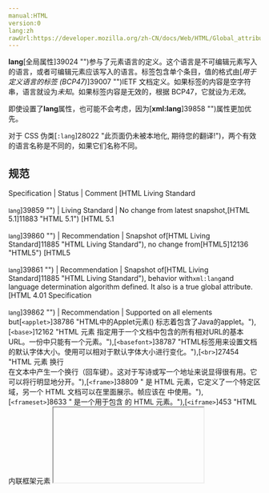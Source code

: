 ```yaml
---
manual:HTML
version:0
lang:zh
rawUrl:https://developer.mozilla.org/zh-CN/docs/Web/HTML/Global_attributes/lang
---
```






**lang**[全局属性]39024 "")参与了元素语言的定义。这个语言是不可编辑元素写入的语言，或者可编辑元素应该写入的语言。标签包含单个条目，值的格式由[*用于定义语言的标签 (BCP47)*]39007 "")IETF 文档定义。如果标签的内容是空字符串，语言就设为*未知*。如果标签内容是无效的，根据 BCP47，它就设为*无效*。



即使设置了**lang**属性，也可能不会考虑，因为[**xml:lang**]39858 "")属性更加优先。



对于 CSS 伪类[`:lang`]28022 "此页面仍未被本地化, 期待您的翻译!")，两个有效的语言名称是不同的，如果它们名称不同。


## 规范<a name="规范"></a>

Specification | Status | Comment 
[HTML Living Standard<br></br><small>lang</small>]39859 "") | Living Standard | No change from latest snapshot,[HTML 5.1]11883 "HTML 5.1") 
[HTML 5.1<br></br><small>lang</small>]39860 "") | Recommendation | Snapshot of[HTML Living Standard]11885 "HTML Living Standard"), no change from[HTML5]12136 "HTML5") 
[HTML5<br></br><small>lang</small>]39861 "") | Recommendation | Snapshot of[HTML Living Standard]11885 "HTML Living Standard"), behavior with`xml:lang`and language determination algorithm defined. It also is a true global attribute. 
[HTML 4.01 Specification<br></br><small>lang</small>]39862 "") | Recommendation | Supported on all elements but[`<applet>`]38786 "HTML中的Applet元素(<applet>) 标志着包含了Java的applet。"),[`<base>`]12162 "HTML <base> 元素 指定用于一个文档中包含的所有相对URL的基本URL。一份中只能有一个<base>元素。"),[`<basefont>`]38787 "HTML标签用来设置文档的默认字体大小。使用<font>可以相对于默认字体大小进行变化。"),[`<br>`]27454 "HTML 元素 换行 <br> 在文本中产生一个换行（回车键）。这对于写诗或写一个地址来说显得很有用。它可以将行明显地分开。"),[`<frame>`]38809 "<frame> 是 HTML 元素，它定义了一个特定区域，另一个 HTML 文档可以在里面展示。帧应该在 <frameset> 中使用。"),[`<frameset>`]8633 "<frameset> 是一个用于包含 <frame> 的 HTML 元素。"),[`<iframe>`]453 "HTML内联框架元素 <iframe> 表示嵌套的浏览上下文，有效地将另一个HTML页面嵌入到当前页面中。在HTML 4.01中，文档可能包含头部和正文，或头部和框架集，但不能包含正文和框架集。但是，<iframe>可以在正常的文档主体中使用。每个浏览上下文都有自己的会话历史记录和活动文档。包含嵌入内容的浏览上下文称为父浏览上下文。顶级浏览上下文（没有父级）通常是浏览器窗口。"),[`<param>`]38830 "HTML <param> 元素(或 HTML Parameter 元素) 定义了 <object>的参数"), and[`<script>`]8665 "HTML <script> 元素用于嵌入或引用可执行脚本。"). 


## 浏览器兼容性<a name="浏览器兼容性"></a>


**[We&#39;re converting our compatibility data into a machine-readable JSON format]3344 "")**. This compatibility table still uses the old format, because we haven&#39;t yet converted the data it contains.**[Find out how you can help!]3392 "")**


* 
* 

Feature | Chrome | Firefox (Gecko) | Internet Explorer | Opera | Safari 
Basic support | (Yes) | (Yes) | (Yes) | (Yes) | (Yes) 




## 另见<a name="另见"></a>

* 所有[全局属性]39024 "")



